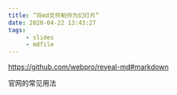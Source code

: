 ```yaml
---
title: “将md文件制作为幻灯片”
date: 2020-04-22 13:43:27
tags:
	 - slides
	 - mdfile
---
```


https://github.com/webpro/reveal-md#markdown

<!-- more -->

官网的常见用法